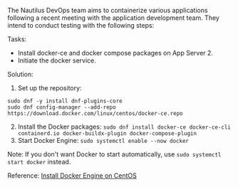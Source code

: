 The Nautilus DevOps team aims to containerize various applications following a recent meeting with the application development team. They intend to conduct testing with the following steps:

Tasks:
- Install docker-ce and docker compose packages on App Server 2.
- Initiate the docker service.

Solution:
1. Set up the repository:
```
sudo dnf -y install dnf-plugins-core
sudo dnf config-manager --add-repo https://download.docker.com/linux/centos/docker-ce.repo
```
2. Install the Docker packages:
`sudo dnf install docker-ce docker-ce-cli containerd.io docker-buildx-plugin docker-compose-plugin`
3. Start Docker Engine:
`sudo systemctl enable --now docker`

Note: If you don't want Docker to start automatically, use `sudo systemctl start docker` instead.

Reference: [Install Docker Engine on CentOS](https://docs.docker.com/engine/install/centos/)